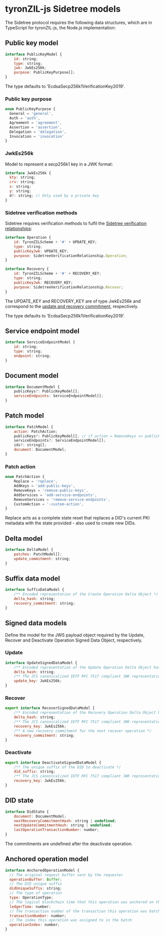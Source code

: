 # tyronZIL-js Sidetree models

The Sidetree protocol requires the following data structures, which are in TypeScript for tyronZIL-js, the Node.js implementation:

## Public key model

```js
interface PublicKeyModel {
    id: string;
    type: string;
    jwk: JwkEs256k;
    purpose: PublicKeyPurpose[];
}
```

The type defaults to 'EcdsaSecp256k1VerificationKey2019'.

### Public key purpose

```js
enum PublicKeyPurpose {
  General = 'general',
  Auth = 'auth',
  Agreement = 'agreement',
  Assertion = 'assertion',
  Delegation = 'delegation',
  Invocation = 'invocation'
}
```

### JwkEs256k

Model to represent a secp256k1 key in a JWK format:

```js
interface JwkEs256k {
  kty: string;
  crv: string;
  x: string;
  y: string;
  d?: string; // Only used by a private key
}
```

### Sidetree verification methods

Sidetree requires verification methods to fulfil the [Sidetree verification relationships](./sidetree.md#sidetree-verification-relationships):

```js
interface Operation {
    id: TyronZILScheme + '#' + UPDATE_KEY;
    type: string;
    publicKeyJwk: UPDATE_KEY;
    purpose: SidetreeVerificationRelationship.Operation;
}

interface Recovery {
    id: TyronZILScheme + '#' + RECOVERY_KEY;
    type: string;
    publicKeyJwk: RECOVERY_KEY;
    purpose: SidetreeVerificationRelationship.Recover;
}
```

The UPDATE_KEY and RECOVERY_KEY are of type JwkEs256k and correspond to the [update and recovery commitment](./sidetree.md#public-key-commitment), respectively.

The type defaults to 'EcdsaSecp256k1VerificationKey2019'.

## Service endpoint model

```js
interface ServiceEndpointModel {
    id: string;
    type: string;
    endpoint: string;
}
```

## Document model

```js
interface DocumentModel {
    publicKeys?: PublicKeyModel[];
    serviceEndpoints: ServiceEndpointModel[];
}
```

## Patch model

```js
interface PatchModel {
    action: PatchAction;
    publicKeys?: PublicKeyModel[]; // if action = RemoveKeys => publicKeys = PublicKeyModel .. to-do
    serviceEndpoints?: ServiceEndpointModel[];
    ids?: string[];
    document: DocumentModel;
}
```

### Patch action

```js
enum PatchAction {
    Replace = 'replace',
    AddKeys = 'add-public-keys',
    RemoveKeys = 'remove-public-keys',
    AddServices = 'add-service-endpoints',
    RemoveServices = 'remove-service-endpoints',
    CustomAction = '-custom-action',
}
```

Replace acts as a complete state reset that replaces a DID's current PKI metadata with the state provided - also used to create new DIDs.

## Delta model

```js
interface DeltaModel {
    patches: PatchModel[];
    update_commitment: string;
}
```

## Suffix data model

```js
interface SuffixDataModel {
    /** Encoded representation of the Create Operation Delta Object */
    delta_hash: string;
    recovery_commitment: string;
}
```

## Signed data models

Define the model for the JWS payload object required by the Update, Recover and Deactivate Operation Signed Data Object, respectively.

### Update

```js
interface UpdateSignedDataModel {
    /** Encoded representation of the Update Operation Delta Object hash */
    delta_hash: string;
    /** The JCS canonicalized IETF RFC 7517 compliant JWK representation matching the previous update commitment value */
    update_key: JwkEs256k;
}
```

### Recover

```js
export interface RecoverSignedDataModel {
    /** Encoded representation of the Recovery Operation Delta Object hash */
    delta_hash: string;
    /** The JCS canonicalized IETF RFC 7517 compliant JWK representation matching the previous recovery commitment value */
    recovery_key: JwkEs256k;
    /** A new recovery commitment for the next recover operation */
    recovery_commitment: string;
}
```

### Deactivate

```js
export interface DeactivateSignedDataModel {
    /** The unique suffix of the DID to deactivate */
    did_suffix: string;
    /** The JCS canonicalized IETF RFC 7517 compliant JWK representation matching the previous recovery commitment value */
    recovery_key: JwkEs256k;
}
```

## DID state

```js
interface DidState {
    document: DocumentModel;
    nextRecoveryCommitmentHash: string | undefined;
    nextUpdateCommitmentHash: string | undefined;
    lastOperationTransactionNumber: number;
}
```

The commitments are undefined after the deactivate operation.

## Anchored operation model

```js
interface AnchoredOperationModel {
  // The original request buffer sent by the requester
  operationBuffer: Buffer;
  // The DID unique suffix
  didUniqueSuffix: string;
  // The type of operation
  type: OperationType;
  // The logical blockchain time that this operation was anchored on the blockchain
  ledgerTime: number;
  // The transaction number of the transaction this operation was batched within
  transactionNumber: number;
  // The index this operation was assigned to in the batch
  operationIndex: number;
}
```
